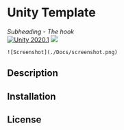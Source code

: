# Unity Template

*Subheading - The hook*  
[![Unity 2020.1](https://img.shields.io/badge/unity-2020.1-green.svg?logo=unity&cacheSeconds=2592000)](https://unity3d.com/get-unity/download/archive) [![](https://img.shields.io/github/release-date/JohannesDeml/UnityTemplate.svg)](../../releases)

`![Screenshot](./Docs/screenshot.png)`

## Description



## Installation



## License

